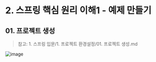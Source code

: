 # 2. 스프링 핵심 원리 이해1 - 예제 만들기
## 01. 프로젝트 생성
> 참고: 1. 스프링 입문/1. 프로젝트 환경설정/01. 프로젝트 생성.md

![image](https://github.com/GYUNGAEEEE/inflearn-Spring/assets/158580466/8482c518-5735-4ed9-bdba-5b75997c5059)
